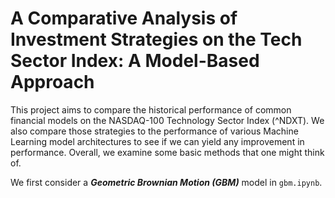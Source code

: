 # A Comparative Analysis of Investment Strategies on the Tech Sector Index: A Model-Based Approach

This project aims to compare the historical performance of common financial models
on the NASDAQ-100 Technology Sector Index (^NDXT). We also compare those strategies to the performance of various Machine Learning model architectures to see if we can yield any improvement in performance. Overall, we examine some basic methods that one might think of. 

We first consider a ***Geometric Brownian Motion (GBM)*** model in `gbm.ipynb`.
